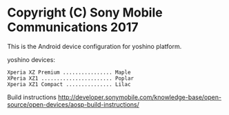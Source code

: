 Copyright (C) Sony Mobile Communications 2017
=============================================

This is the Android device configuration for yoshino platform.

yoshino devices:

    Xperia XZ Premium ................ Maple
    XPeria XZ1 ....................... Poplar
    Xperia XZ1 Compact ............... Lilac

Build instructions
http://developer.sonymobile.com/knowledge-base/open-source/open-devices/aosp-build-instructions/
